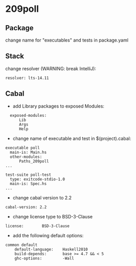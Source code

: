 # 209poll

## Package

change name for "executables" and tests in package.yaml

## Stack
change resolver (WARNING: break IntelliJ):
```
resolver: lts-14.11
```

## Cabal

 - add Library packages to exposed Modules:
```
  exposed-modules:
      Lib
      Args
      Help
```

 - change name of executable and test in $(project).cabal:
```
executable poll
  main-is: Main.hs
  other-modules:
      Paths_209poll
...

test-suite poll-test
  type: exitcode-stdio-1.0
  main-is: Spec.hs
...
```

 - change cabal version to 2.2 
```
cabal-version: 2.2
```
 - change license type to BSD-3-Clause
```
license:        BSD-3-Clause
```

 - add the following default options:
```
common default
    default-language:    Haskell2010
    build-depends:       base >= 4.7 && < 5
    ghc-options:         -Wall
```